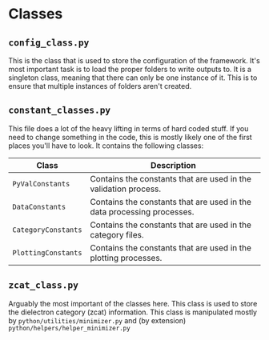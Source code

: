# Classes

## `config_class.py`

This is the class that is used to store the configuration of the framework. It's most important task is to load the proper 
folders to write outputs to. It is a singleton class, meaning that there can only be one instance of it. This is to ensure that multiple instances of folders aren't created.

## `constant_classes.py`

This file does a lot of the heavy lifting in terms of hard coded stuff. If you need to change something in the code, this is mostly likely one of the first places you'll have to look. It contains the following classes:

| Class | Description |
| --- | --- |
| `PyValConstants` | Contains the constants that are used in the validation process. |
| `DataConstants` | Contains the constants that are used in the data processing processes. |
| `CategoryConstants` | Contains the constants that are used in the category files. |
| `PlottingConstants` | Contains the constants that are used in the plotting processes. |

## `zcat_class.py`

Arguably the most important of the classes here. This class is used to store the dielectron category (zcat) information. This class is manipulated mostly by `python/utilities/minimizer.py` and (by extension) `python/helpers/helper_minimizer.py` 